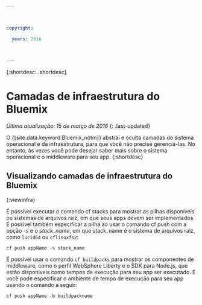 ```yaml
---

 

copyright:

  years: 2016

 

---
```


{:shortdesc: .shortdesc}

#  Camadas de infraestrutura do Bluemix

*Última atualização: 15 de março de 2016*
{: .last-updated}

O {{site.data.keyword.Bluemix_notm}} abstrai e oculta
camadas do sistema operacional e da infraestrutura, para que você não precise gerenciá-las. No entanto, às vezes
você pode desejar saber mais sobre o sistema operacional e o middleware para seu app.
{:shortdesc}

## Visualizando camadas de infraestrutura do Bluemix
{:viewinfra}

É possível executar o comando cf stacks para mostrar as pilhas disponíveis ou sistemas de arquivos raiz, em que seus apps devem ser implementados. É possível também especificar a pilha ao usar o comando cf push com a opção *-s* e o *stack_name*, em que stack_name é o sistema de arquivos raiz, como `lucid64` ou `cflinuxfs2`:
```
cf push appName -s stack_name
```
É possível usar o comando `cf buildpacks` para mostrar os componentes de middleware, como o perfil WebSphere Liberty e o SDK para Node.js, que estão disponíveis como tempos de execução para seu app ser executado. E você pode especificar o ambiente de tempo de execução para seu app usando o comando a seguir:
```
cf push appName -b buildpackname
```
